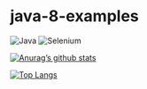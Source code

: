 # java-8-examples
![Java](https://img.shields.io/badge/java-%23ED8B00.svg?style=for-the-badge&logo=java&logoColor=white) ![Selenium](https://img.shields.io/badge/-selenium-%43B02A?style=for-the-badge&logo=selenium&logoColor=white)

[![Anurag’s github stats](https://github-readme-stats.vercel.app/api?username=RomanSkrypnyk-main)](https://github.com/RomanSkrypnyk-main)

[![Top Langs](https://github-readme-stats.vercel.app/api/top-langs/?username=RomanSkrypnyk-main&layout=compact)](https://github.com/RomanSkrypnyk-main)






